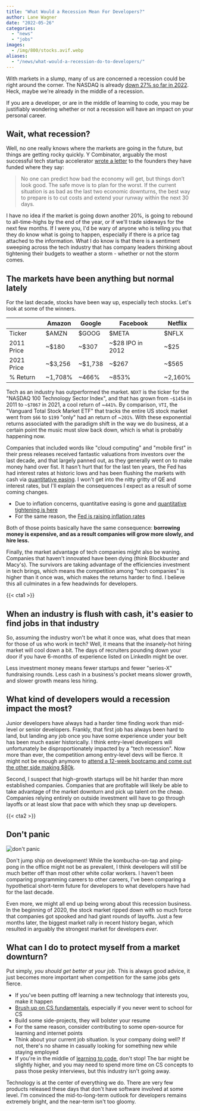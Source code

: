 ```yaml
---
title: "What Would a Recession Mean For Developers?"
author: Lane Wagner
date: "2022-05-26"
categories:
  - "news"
  - "jobs"
images:
  - /img/800/stocks.avif.webp
aliases:
  - "/news/what-would-a-recession-do-to-developers/"
---
```


With markets in a slump, many of us are concerned a recession could be right around the corner. The NASDAQ is already [down 27% so far in 2022](https://www.marketwatch.com/investing/index/comp). Heck, maybe we're already in the middle of a recession.

If you are a developer, or are in the middle of learning to code, you may be justifiably wondering whether or not a recession will have an impact on your personal career.

## Wait, what recession?

Well, no one really knows where the markets are going in the future, but things are getting rocky quickly. Y Combinator, arguably the most successful tech startup accelerator [wrote a letter](https://techcrunch.com/2022/05/19/yc-advises-founders-to-plan-for-the-worst/) to the founders they have funded where they say:

> No one can predict how bad the economy will get, but things don’t look good. The safe move is to plan for the worst. If the current situation is as bad as the last two economic downturns, the best way to prepare is to cut costs and extend your runway within the next 30 days.

I have no idea if the market is going down another 20%, is going to rebound to all-time-highs by the end of the year, or if we'll trade sideways for the next few months. If I were you, I'd be wary of anyone who is telling you that they do know what is going to happen, especially if there is a price tag attached to the information. What I do know is that there is a sentiment sweeping across the tech industry that has company leaders thinking about tightening their budgets to weather a storm - whether or not the storm comes.

## The markets have been anything but normal lately

For the last decade, stocks have been way up, especially tech stocks. Let's look at some of the winners.

<div class="tablewrap">

|            | Amazon  | Google  | Facebook         | Netflix |
| ---------- | ------- | ------- | ---------------- | ------- |
| Ticker     | $AMZN   | $GOOG   | $META            | $NFLX   |
| 2011 Price | ~$180   | ~$307   | ~$28 IPO in 2012 | ~$25    |
| 2021 Price | ~$3,256 | ~$1,738 | ~$267            | ~$565   |
| % Return   | ~1,708% | ~466%   | ~853%            | ~2,160% |

</div>

Tech as an industry has outperformed the market. `NDXT` is the ticker for the "NASDAQ 100 Technology Sector Index", and that has grown from `~$1454` in 2011 to `~$7867` in 2021, a cool return of ~`441%`. By comparison, `VTI`, the "Vanguard Total Stock Market ETF" that tracks the entire US stock market went from `$66` to `$199` "only" had an return of ~`201%`. With these exponential returns associated with the paradigm shift in the way we do business, at a certain point the music must slow back down, which is what is probably happening now.

Companies that included words like "cloud computing" and "mobile first" in their press releases received fantastic valuations from investors over the last decade, and that largely panned out, as they generally went on to make money hand over fist. It hasn't hurt that for the last ten years, the Fed has had interest rates at historic lows and has been flushing the markets with cash via [quantitative easing](https://www.investopedia.com/terms/q/quantitative-easing.asp). I won't get into the nitty gritty of QE and interest rates, but I'll explain the consequences I expect as a result of some coming changes.

* Due to inflation concerns, quantitative easing is gone and [quantitative tightening is here](https://www.investopedia.com/quantitative-tightening-is-here-5270749#:~:text=For%20two%20years%20after%20the,to%20pivot%20toward%20slowing%20inflation.)
* For the same reason, the [Fed is raising inflation rates](https://www.usnews.com/news/economy/articles/2022-05-04/fed-raises-interest-rates-by-half-a-percent-in-aggressive-move-to-fight-inflation#:~:text=Home-,Fed%20Raises%20Interest%20Rates%20by%20Half%20a%20Percent%20in%20Aggressive,each%20month%2C%20starting%20in%20June.&text=May%204%2C%202022%2C%20at%202%3A14%20p.m.)

Both of those points basically have the same consequence: **borrowing money is expensive, and as a result companies will grow more slowly, and hire less.**

Finally, the market advantage of tech companies might also be waning. Companies that haven't innovated have been dying (think Blockbuster and Macy's). The survivors are taking advantage of the efficiencies investment in tech brings, which means the competition among "tech companies" is higher than it once was, which makes the returns harder to find. I believe this all culminates in a few headwinds for developers.

{{< cta1 >}}

## When an industry is flush with cash, it's easier to find jobs in that industry

So, assuming the industry won't be what it once was, what does that mean for those of us who work in tech? Well, it means that the insanely-hot hiring market will cool down a bit. The days of recruiters pounding down your door if you have 6-months of experience listed on LinkedIn might be over.

Less investment money means fewer startups and fewer "series-X" fundraising rounds. Less cash in a business's pocket means slower growth, and slower growth means less hiring.

## What kind of developers would a recession impact the most?

Junior developers have always had a harder time finding work than mid-level or senior developers. Frankly, that first job has always been hard to land, but landing any job once you have some experience under your belt has been much easier historically. I think entry-level developers will unfortunately be disproportionately impacted by a "tech recession". Now more than ever, the competition among entry-level devs will be fierce. It might not be enough anymore to [attend a 12-week bootcamp and come out the other side making $80k](/jobs/getting-a-job-after-coding-bootcamp-is-hard).

Second, I suspect that high-growth startups will be hit harder than more established companies. Companies that are profitable will likely be able to take advantage of the market downturn and pick up talent on the cheap. Companies relying entirely on outside investment will have to go through layoffs or at least slow that pace with which they snap up developers.

{{< cta2 >}}

## Don't panic

![don't panic](/img/800/il_570xN.1869403913_4zhy.webp.webp)

Don't jump ship on development! While the kombucha-on-tap and ping-pong in the office might not be as prevalent, I think developers will still be much better off than most other white collar workers. I haven't been comparing programming careers to other careers, I've been comparing a hypothetical short-term future for developers to what developers have had for the last decade.

Even more, we might all end up being wrong about this recession business. In the beginning of 2020, the stock market ripped down with so much force that companies got spooked and had giant rounds of layoffs. Just a few months later, the biggest market rally in recent history began, which resulted in arguably the strongest market for developers *ever*.

## What can I do to protect myself from a market downturn?

Put simply, *you should get better at your job*. This is always good advice, it just becomes more important when competition for the same jobs gets fierce.

* If you've been putting off learning a new technology that interests you, make it happen
* [Brush up on CS fundamentals](/computer-science/comprehensive-guide-to-learn-computer-science-online/), especially if you never went to school for CS
* Build some side-projects, they will bolster your resume
* For the same reason, consider contributing to some open-source for learning and internet points
* Think about your current job situation. Is your company doing well? If not, there's no shame in casually looking for something new while staying employed
* If you're in the middle of [learning to code](https://boot.dev), don't stop! The bar might be slightly higher, and you may need to spend more time on CS concepts to pass those pesky interviews, but this industry isn't going away.

Technology is at the center of everything we do. There are very few products released these days that don't have software involved at some level. I'm convinced the mid-to-long-term outlook for developers remains extremely bright, and the near-term isn't too gloomy.
